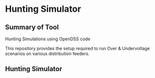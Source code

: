 # Hunting Simulator
## Summary of Tool
Hunting Simulations using OpenDSS code

This repository provides the setup required to run Over & Undervoltage scenarios on various distribution feeders.

## Hunting Simulator
